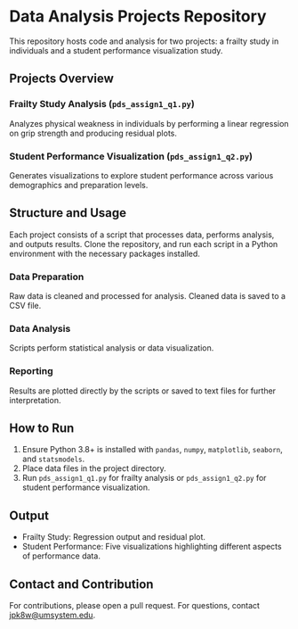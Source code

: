 # Data Analysis Projects Repository

This repository hosts code and analysis for two projects: a frailty study in individuals and a student performance visualization study.

## Projects Overview

### Frailty Study Analysis (`pds_assign1_q1.py`)
Analyzes physical weakness in individuals by performing a linear regression on grip strength and producing residual plots.

### Student Performance Visualization (`pds_assign1_q2.py`)
Generates visualizations to explore student performance across various demographics and preparation levels.

## Structure and Usage

Each project consists of a script that processes data, performs analysis, and outputs results. Clone the repository, and run each script in a Python environment with the necessary packages installed.

### Data Preparation
Raw data is cleaned and processed for analysis. Cleaned data is saved to a CSV file.

### Data Analysis
Scripts perform statistical analysis or data visualization.

### Reporting
Results are plotted directly by the scripts or saved to text files for further interpretation.

## How to Run

1. Ensure Python 3.8+ is installed with `pandas`, `numpy`, `matplotlib`, `seaborn`, and `statsmodels`.
2. Place data files in the project directory.
3. Run `pds_assign1_q1.py` for frailty analysis or `pds_assign1_q2.py` for student performance visualization.

## Output

- Frailty Study: Regression output and residual plot.
- Student Performance: Five visualizations highlighting different aspects of performance data.

## Contact and Contribution

For contributions, please open a pull request. For questions, contact jpk8w@umsystem.edu.

